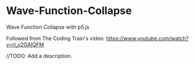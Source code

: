 # Wave-Function-Collapse
Wave Function Collapse with p5.js

Followed from The Coding Train's video: https://www.youtube.com/watch?v=rI_y2GAlQFM

//TODO: Add a description.
